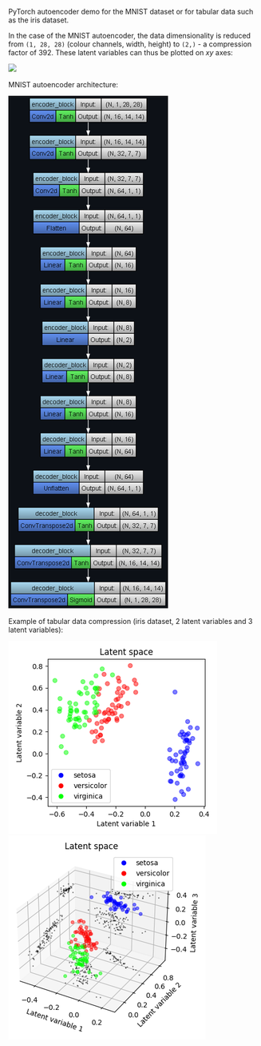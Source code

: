 PyTorch autoencoder demo for the MNIST dataset or for tabular data such as the iris dataset.

In the case of the MNIST autoencoder, the data dimensionality is reduced from `(1, 28, 28)` (colour channels, width, height) to `(2,)` - a compression factor of 392. These latent variables can thus be plotted on $xy$ axes:

![](plots/mnist_2_latent_variables.gif)

MNIST autoencoder architecture:

![](plots/mnist_autoencoder_architecture.png)

Example of tabular data compression (iris dataset, 2 latent variables and 3 latent variables):

![](plots/iris_2_latent_variables.png)
![](plots/iris_3_latent_variables.png)
